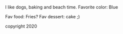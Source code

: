 I like dogs, baking and beach time.
Favorite color: Blue

Fav food: Fries?
Fav dessert: cake ;)

copyright 2020

